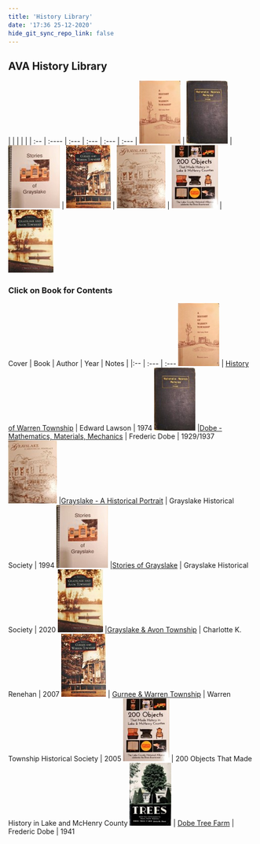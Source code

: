 ```yaml
---
title: 'History Library'
date: '17:36 25-12-2020'
hide_git_sync_repo_link: false
---
```


## AVA History Library

| | | | | |
:--  | :---- | :--- | :--- | :--- | :--- |
[![1]][History of Warren Township] | [![2]][Dobe - Mathematics, Materials, Mechanics] | [![3]][Stories of Grayslake] | [![4]][Gurnee & Warren Township] | [![5]][Grayslake - A Historical Portrait] | ![6] | [![7]][Grayslake & Avon Township]

### Click on Book for Contents
Cover | Book | Author | Year | Notes
| |:-- | :--- | :---
[![1]][History of Warren Township] | [History of Warren Township] | Edward Lawson | 1974
[![2]][Dobe - Mathematics, Materials, Mechanics] |[Dobe - Mathematics, Materials, Mechanics] | Frederic Dobe | 1929/1937
[![5]][Grayslake - A Historical Portrait] |[Grayslake - A Historical Portrait] | Grayslake Historical Society | 1994
[![3]][Stories of Grayslake] |[Stories of Grayslake] | Grayslake Historical Society | 2020
[![7]][Grayslake & Avon Township] |[Grayslake & Avon Township] | Charlotte K. Renehan | 2007
[![4]][Gurnee & Warren Township] | [Gurnee & Warren Township]  | Warren Township Historical Society | 2005
![6] | 200 Objects That Made History in Lake and McHenry County
[![8]][Dobe Tree Farm] | [Dobe Tree Farm] | Frederic Dobe | 1941 


[AVA History Library]: https://photos.app.goo.gl/AaDfwQA7BU7S54jw8
[History of Warren Township]: https://photos.app.goo.gl/9KenHSQwmJaYVuJy8
[Dobe - Mathematics, Materials, Mechanics]: https://photos.app.goo.gl/itLTGbRo8m43rDRT7
[Stories of Grayslake]: https://photos.app.goo.gl/RYmiqDFxEp4qUyx69
[Grayslake & Avon Township]: https://photos.app.goo.gl/iRZM7qMJfP6ZczR66
[Gurnee & Warren Township]: https://photos.app.goo.gl/p1SvTRm2bqmEhZdt8
[Grayslake - A Historical Portrait]: https://photos.app.goo.gl/Ugt9MzDcYXyMAahC6
[Dobe Tree Farm]: /images/Dobe_Tree_Farm.pdf


[1]: History_Warren_Township_tn.jpg
[2]: Dobe_Mathematics_Materials_Mechanics_tn.jpg
[3]: Stories_of_Grayslake_tn.jpg
[4]: Gurnee_Warren_Township_Images_tn.jpg
[5]: Grayslake_Portrait_tn.jpg
[6]: 200_Objects_tn.jpg
[7]: Grayslake_Avon_Township_Images_tn.jpg
[8]: Dobe_Tree_Farm_tn.jpg

